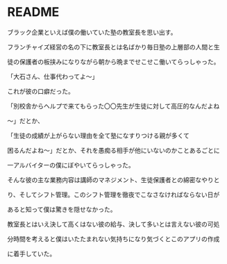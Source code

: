 # README

ブラック企業といえば僕の働いていた塾の教室長を思い出す。


フランチャイズ経営の名の下に教室長とは名ばかり毎日塾の上層部の人間と生

徒の保護者の板挟みになりながら朝から晩までせこせこ働いてらっしゃった。


「大石さん、仕事代わってよ〜」

これが彼の口癖だった。


「別校舎からヘルプで来てもらった〇〇先生が生徒に対して高圧的なんだよね

〜」だとか、

「生徒の成績が上がらない理由を全て塾になすりつける親が多くて

困るんだよね〜」だとか、それを愚痴る相手が他にいないのかことあるごとに

一アルバイターの僕にぼやいてらっしゃった。


そんな彼の主な業務内容は講師のマネジメント、生徒保護者との綿密なやりと

り、そしてシフト管理。このシフト管理を徹夜でこなさなければならない日が

あると知って僕は驚きを隠せなかった。


教室長とはいえ決して高くはない彼の給与、決して多いとは言えない彼の可処

分時間を考えると僕はいたたまれない気持ちになり気づくとこのアプリの作成

に着手していた。
